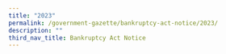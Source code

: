 ```yaml
---
title: "2023"
permalink: /government-gazette/bankruptcy-act-notice/2023/
description: ""
third_nav_title: Bankruptcy Act Notice
---
```

